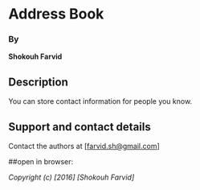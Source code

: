 # Address Book

### By
**Shokouh Farvid**

## Description
You can store contact information for people you know.

## Support and contact details

Contact the authors at [farvid.sh@gmail.com]

##open in browser:

*Copyright (c) [2016] [Shokouh Farvid]*
